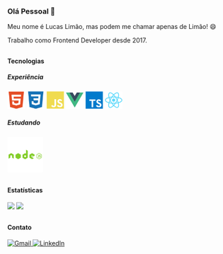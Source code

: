 ### Olá Pessoal 👋

Meu nome é Lucas Limão, mas podem me chamar apenas de Limão! 😄

Trabalho como Frontend Developer desde 2017.

##

#### Tecnologias

##### Experiência
<div>

  <img height='40' width='40' alt='HTML5' src='https://raw.githubusercontent.com/devicons/devicon/master/icons/html5/html5-plain.svg' />
  <img height='40' width='40' alt='CSS3' src='https://raw.githubusercontent.com/devicons/devicon/master/icons/css3/css3-plain.svg' />
  <img height='40' width='40' alt='JavaScript' src='https://raw.githubusercontent.com/devicons/devicon/master/icons/javascript/javascript-plain.svg' />
  <img height='40' width='40' alt='Vue.js - Versão 2.x' title='Versão 2.x' src='https://raw.githubusercontent.com/devicons/devicon/master/icons/vuejs/vuejs-original.svg' /> 
  <img height='40' width='40' alt='TypeScript' src='https://raw.githubusercontent.com/devicons/devicon/master/icons/typescript/typescript-plain.svg' />
  <img height='40' width='40' alt='React.js' src='https://raw.githubusercontent.com/devicons/devicon/master/icons/react/react-original.svg' /> 
</div>

##### Estudando

<div>
  <img height='80' width='80' alt='Node.js' src='https://raw.githubusercontent.com/devicons/devicon/master/icons/nodejs/nodejs-plain-wordmark.svg' /> 
</div>

## 

#### Estatísticas

<div>
  <img height='180em' src='https://github-readme-stats.vercel.app/api?username=lucasmdc&show_icons=true' />
  <img height='180em' src='https://github-readme-stats.vercel.app/api/top-langs/?username=lucasmdc&layout=compact' />
</div>

##

#### Contato

<div>
  <a href='mailto:lucasmdclimao@gmail.com'>
    <img alt='Gmail' src='https://img.shields.io/badge/Gmail-D14836?style=for-the-badge&logo=gmail&logoColor=white' />
  </a>
  <a href='https://www.linkedin.com/in/lucasmdclimao/' target='_blank'>
    <img alt='LinkedIn' src='https://img.shields.io/badge/LinkedIn-0077B5?style=for-the-badge&logo=linkedin&logoColor=white' />
  </a>
</div>
